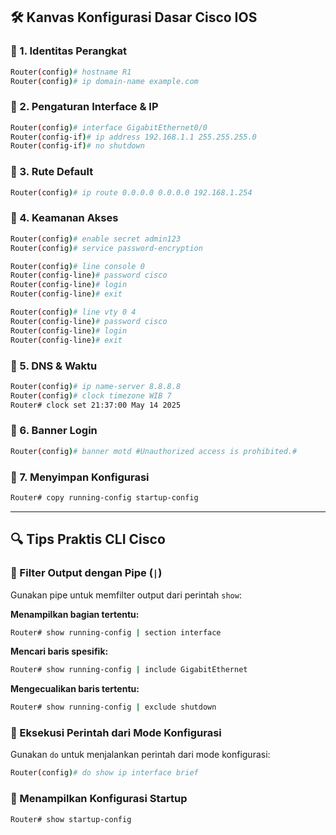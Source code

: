 ## 🛠️ Kanvas Konfigurasi Dasar Cisco IOS

### 🔹 1. Identitas Perangkat

```bash
Router(config)# hostname R1
Router(config)# ip domain-name example.com
```

### 🔹 2. Pengaturan Interface & IP

```bash
Router(config)# interface GigabitEthernet0/0
Router(config-if)# ip address 192.168.1.1 255.255.255.0
Router(config-if)# no shutdown
```

### 🔹 3. Rute Default

```bash
Router(config)# ip route 0.0.0.0 0.0.0.0 192.168.1.254
```

### 🔹 4. Keamanan Akses

```bash
Router(config)# enable secret admin123
Router(config)# service password-encryption

Router(config)# line console 0
Router(config-line)# password cisco
Router(config-line)# login
Router(config-line)# exit

Router(config)# line vty 0 4
Router(config-line)# password cisco
Router(config-line)# login
Router(config-line)# exit
```

### 🔹 5. DNS & Waktu

```bash
Router(config)# ip name-server 8.8.8.8
Router(config)# clock timezone WIB 7
Router# clock set 21:37:00 May 14 2025
```

### 🔹 6. Banner Login

```bash
Router(config)# banner motd #Unauthorized access is prohibited.#
```

### 🔹 7. Menyimpan Konfigurasi

```bash
Router# copy running-config startup-config
```

---

## 🔍 Tips Praktis CLI Cisco

### 🔸 Filter Output dengan Pipe (`|`)

Gunakan pipe untuk memfilter output dari perintah `show`:

**Menampilkan bagian tertentu:**

```bash
Router# show running-config | section interface
```

**Mencari baris spesifik:**

```bash
Router# show running-config | include GigabitEthernet
```

**Mengecualikan baris tertentu:**

```bash
Router# show running-config | exclude shutdown
```

### 🔸 Eksekusi Perintah dari Mode Konfigurasi

Gunakan `do` untuk menjalankan perintah dari mode konfigurasi:

```bash
Router(config)# do show ip interface brief
```

### 🔸 Menampilkan Konfigurasi Startup

```bash
Router# show startup-config
```